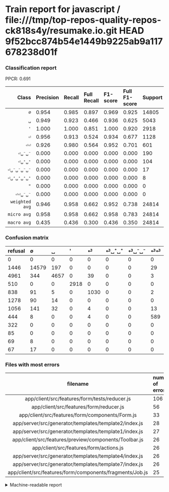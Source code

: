 # Train report for javascript / file:///tmp/top-repos-quality-repos-ck818s4y/resumake.io.git HEAD 9f52bcc874b54e1449b9225ab9a117678238d01f

### Classification report

PPCR: 0.691

| Class | Precision | Recall | Full Recall | F1-score | Full F1-score | Support | Full Support | PPCR |
|------:|:----------|:-------|:------------|:---------|:---------|:--------|:-------------|:-----|
| `∅` | 0.954| 0.985| 0.897| 0.969| 0.925| 14805| 16251| 0.911 |
| `␣` | 0.949| 0.923| 0.466| 0.936| 0.625| 5043| 10004| 0.504 |
| `'` | 1.000| 1.000| 0.851| 1.000| 0.920| 2918| 3428| 0.851 |
| `⏎` | 0.956| 0.913| 0.524| 0.934| 0.677| 1128| 1966| 0.574 |
| `⏎⏎` | 0.926| 0.980| 0.564| 0.952| 0.701| 601| 1045| 0.575 |
| `⏎␣⁻␣⁻` | 0.000| 0.000| 0.000| 0.000| 0.000| 190| 1246| 0.152 |
| `⏎␣⁺␣⁺` | 0.000| 0.000| 0.000| 0.000| 0.000| 104| 1382| 0.075 |
| `⏎␣⁻␣⁻␣⁻␣⁻` | 0.000| 0.000| 0.000| 0.000| 0.000| 17| 84| 0.202 |
| `⏎␣⁺␣⁺␣⁺␣⁺` | 0.000| 0.000| 0.000| 0.000| 0.000| 8| 77| 0.104 |
| `"` | 0.000| 0.000| 0.000| 0.000| 0.000| 0| 322| 0.000 |
| `⏎⏎␣⁻␣⁻` | 0.000| 0.000| 0.000| 0.000| 0.000| 0| 85| 0.000 |
| `weighted avg` | 0.946| 0.958| 0.662| 0.952| 0.738| 24814| 35890| 0.691 |
| `micro avg` | 0.958| 0.958| 0.662| 0.958| 0.783| 24814| 35890| 0.691 |
| `macro avg` | 0.435| 0.436| 0.300| 0.436| 0.350| 24814| 35890| 0.691 |

### Confusion matrix

|refusal|  ∅| ␣| '| ⏎| ⏎␣⁺␣⁺| ⏎␣⁻␣⁻| ⏎⏎| "| ⏎⏎␣⁻␣⁻| ⏎␣⁺␣⁺␣⁺␣⁺| ⏎␣⁻␣⁻␣⁻␣⁻| 
|:---|:---|:---|:---|:---|:---|:---|:---|:---|:---|:---|:---|
|0 |0 |0 |0 |0 |0 |0 |0 |0 |0 |0 |0 |
|1446 |14579 |197 |0 |0 |0 |0 |29 |0 |0 |0 |0 |
|4961 |344 |4657 |0 |39 |0 |0 |3 |0 |0 |0 |0 |
|510 |0 |0 |2918 |0 |0 |0 |0 |0 |0 |0 |0 |
|838 |91 |5 |0 |1030 |0 |0 |2 |0 |0 |0 |0 |
|1278 |90 |14 |0 |0 |0 |0 |0 |0 |0 |0 |0 |
|1056 |141 |32 |0 |4 |0 |0 |13 |0 |0 |0 |0 |
|444 |8 |0 |0 |4 |0 |0 |589 |0 |0 |0 |0 |
|322 |0 |0 |0 |0 |0 |0 |0 |0 |0 |0 |0 |
|85 |0 |0 |0 |0 |0 |0 |0 |0 |0 |0 |0 |
|69 |8 |0 |0 |0 |0 |0 |0 |0 |0 |0 |0 |
|67 |17 |0 |0 |0 |0 |0 |0 |0 |0 |0 |0 |

### Files with most errors

| filename | number of errors|
|:----:|:-----|
| app/client/src/features/form/tests/reducer.js | 106 |
| app/client/src/features/form/reducer.js | 56 |
| app/client/src/features/form/components/Form.js | 33 |
| app/server/src/generator/templates/template2/index.js | 28 |
| app/server/src/generator/templates/template1/index.js | 27 |
| app/client/src/features/preview/components/Toolbar.js | 26 |
| app/client/src/features/form/actions.js | 26 |
| app/server/src/generator/templates/template4/index.js | 26 |
| app/server/src/generator/templates/template7/index.js | 26 |
| app/client/src/features/form/components/fragments/Job.js | 25 |

<details>
    <summary>Machine-readable report</summary>
```json
{
  "cl_report": {"\"": {"f1-score": 0.0, "precision": 0.0, "recall": 0.0, "support": 0}, "\u0027": {"f1-score": 1.0, "precision": 1.0, "recall": 1.0, "support": 2918}, "macro avg": {"f1-score": 0.4356422415974945, "precision": 0.43510437952077635, "recall": 0.43648609009831657, "support": 24814}, "micro avg": {"f1-score": 0.95804787619892, "precision": 0.95804787619892, "recall": 0.95804787619892, "support": 24814}, "weighted avg": {"f1-score": 0.9517019548374123, "precision": 0.9457977031692475, "recall": 0.95804787619892, "support": 24814}, "\u2205": {"f1-score": 0.9692517368613501, "precision": 0.9542479382118079, "recall": 0.9847348868625464, "support": 14805}, "\u23ce": {"f1-score": 0.9342403628117913, "precision": 0.9563602599814299, "recall": 0.9131205673758865, "support": 1128}, "\u23ce\u23ce": {"f1-score": 0.952303961196443, "precision": 0.9261006289308176, "recall": 0.9800332778702163, "support": 601}, "\u23ce\u23ce\u2423\u207b\u2423\u207b": {"f1-score": 0.0, "precision": 0.0, "recall": 0.0, "support": 0}, "\u23ce\u2423\u207a\u2423\u207a": {"f1-score": 0.0, "precision": 0.0, "recall": 0.0, "support": 104}, "\u23ce\u2423\u207a\u2423\u207a\u2423\u207a\u2423\u207a": {"f1-score": 0.0, "precision": 0.0, "recall": 0.0, "support": 8}, "\u23ce\u2423\u207b\u2423\u207b": {"f1-score": 0.0, "precision": 0.0, "recall": 0.0, "support": 190}, "\u23ce\u2423\u207b\u2423\u207b\u2423\u207b\u2423\u207b": {"f1-score": 0.0, "precision": 0.0, "recall": 0.0, "support": 17}, "\u2423": {"f1-score": 0.9362685967028548, "precision": 0.9494393476044852, "recall": 0.9234582589728336, "support": 5043}},
  "cl_report_full": {"\"": {"f1-score": 0.0, "precision": 0.0, "recall": 0.0, "support": 322}, "\u0027": {"f1-score": 0.9196344153797668, "precision": 1.0, "recall": 0.8512252042007001, "support": 3428}, "macro avg": {"f1-score": 0.34971763635786074, "precision": 0.43510437952077635, "recall": 0.300126890456713, "support": 35890}, "micro avg": {"f1-score": 0.78324327886136, "precision": 0.95804787619892, "recall": 0.662385065477849, "support": 35890}, "weighted avg": {"f1-score": 0.7382104269600643, "precision": 0.8715980469677224, "recall": 0.662385065477849, "support": 35890}, "\u2205": {"f1-score": 0.9247993910368233, "precision": 0.9542479382118079, "recall": 0.8971140237523845, "support": 16251}, "\u23ce": {"f1-score": 0.6769635228393033, "precision": 0.9563602599814299, "recall": 0.5239064089521872, "support": 1966}, "\u23ce\u23ce": {"f1-score": 0.7007733491969067, "precision": 0.9261006289308176, "recall": 0.5636363636363636, "support": 1045}, "\u23ce\u23ce\u2423\u207b\u2423\u207b": {"f1-score": 0.0, "precision": 0.0, "recall": 0.0, "support": 85}, "\u23ce\u2423\u207a\u2423\u207a": {"f1-score": 0.0, "precision": 0.0, "recall": 0.0, "support": 1382}, "\u23ce\u2423\u207a\u2423\u207a\u2423\u207a\u2423\u207a": {"f1-score": 0.0, "precision": 0.0, "recall": 0.0, "support": 77}, "\u23ce\u2423\u207b\u2423\u207b": {"f1-score": 0.0, "precision": 0.0, "recall": 0.0, "support": 1246}, "\u23ce\u2423\u207b\u2423\u207b\u2423\u207b\u2423\u207b": {"f1-score": 0.0, "precision": 0.0, "recall": 0.0, "support": 84}, "\u2423": {"f1-score": 0.6247233214836677, "precision": 0.9494393476044852, "recall": 0.46551379448220714, "support": 10004}},
  "ppcr": 0.6913903594315965
}
```
</details>

